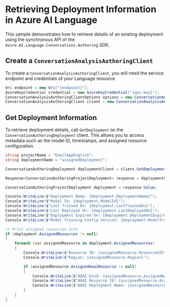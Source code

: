 # Retrieving Deployment Information in Azure AI Language

This sample demonstrates how to retrieve details of an existing deployment using the synchronous API of the `Azure.AI.Language.Conversations.Authoring` SDK.

## Create a `ConversationAnalysisAuthoringClient`

To create a `ConversationAnalysisAuthoringClient`, you will need the service endpoint and credentials of your Language resource.

```C# Snippet:CreateAuthoringClientForSpecificApiVersion
Uri endpoint = new Uri("{endpoint}");
AzureKeyCredential credential = new AzureKeyCredential("{api-key}");
ConversationAnalysisAuthoringClientOptions options = new ConversationAnalysisAuthoringClientOptions(ConversationAnalysisAuthoringClientOptions.ServiceVersion.V2024_11_15_Preview);
ConversationAnalysisAuthoringClient client = new ConversationAnalysisAuthoringClient(endpoint, credential, options);
```

## Get Deployment Information

To retrieve deployment details, call `GetDeployment` on the `ConversationAuthoringDeployment` client. This allows you to access metadata such as the model ID, timestamps, and assigned resource configuration.

```C# Snippet:Sample15_ConversationsAuthoring_GetDeployment
string projectName = "EmailAppEnglish";
string deploymentName = "assignedDeployment";

ConversationAuthoringDeployment deploymentClient = client.GetDeployment(projectName, deploymentName);

Response<ConversationAuthoringProjectDeployment> response = deploymentClient.GetDeployment();

ConversationAuthoringProjectDeployment deployment = response.Value;

Console.WriteLine($"Deployment Name: {deployment.DeploymentName}");
Console.WriteLine($"Model Id: {deployment.ModelId}");
Console.WriteLine($"Last Trained On: {deployment.LastTrainedOn}");
Console.WriteLine($"Last Deployed On: {deployment.LastDeployedOn}");
Console.WriteLine($"Deployment Expired On: {deployment.DeploymentExpiredOn}");
Console.WriteLine($"Model Training Config Version: {deployment.ModelTrainingConfigVersion}");

// Print assigned resources info
if (deployment.AssignedResources != null)
{
    foreach (var assignedResource in deployment.AssignedResources)
    {
        Console.WriteLine($"Resource ID: {assignedResource.ResourceId}");
        Console.WriteLine($"Region: {assignedResource.Region}");

        if (assignedResource.AssignedAoaiResource != null)
        {
            Console.WriteLine($"AOAI Kind: {assignedResource.AssignedAoaiResource.Kind}");
            Console.WriteLine($"AOAI Resource ID: {assignedResource.AssignedAoaiResource.ResourceId}");
            Console.WriteLine($"AOAI Deployment Name: {assignedResource.AssignedAoaiResource.DeploymentName}");
        }
    }
}
```
